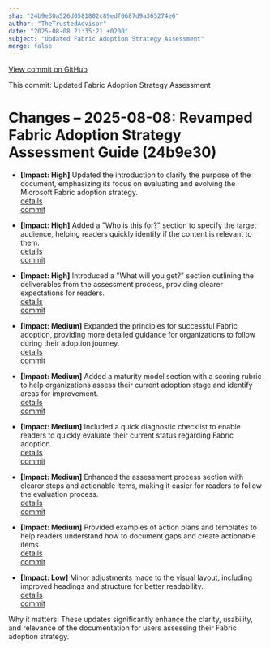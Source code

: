 ```yaml
---
sha: "24b9e30a526d0581802c89edf0687d9a365274e6"
author: "TheTrustedAdvisor"
date: "2025-08-08 21:35:21 +0200"
subject: "Updated Fabric Adoption Strategy Assessment"
merge: false
---
```


[View commit on GitHub](https://github.com/TheTrustedAdvisor/FabricAdoptionFramework/commit/24b9e30a526d0581802c89edf0687d9a365274e6)

This commit: Updated Fabric Adoption Strategy Assessment

# Changes – 2025-08-08: Revamped Fabric Adoption Strategy Assessment Guide (24b9e30)

- **[Impact: High]** Updated the introduction to clarify the purpose of the document, emphasizing its focus on evaluating and evolving the Microsoft Fabric adoption strategy.  
   [details](/docs/about/changes/2025-08-08-updated-fabric-adoption-strategy-assessment)  
   [commit](https://github.com/TheTrustedAdvisor/FabricAdoptionFramework/commit/24b9e30a526d0581802c89edf0687d9a365274e6)

- **[Impact: High]** Added a "Who is this for?" section to specify the target audience, helping readers quickly identify if the content is relevant to them.  
   [details](/docs/about/changes/2025-08-08-updated-fabric-adoption-strategy-assessment)  
   [commit](https://github.com/TheTrustedAdvisor/FabricAdoptionFramework/commit/24b9e30a526d0581802c89edf0687d9a365274e6)

- **[Impact: High]** Introduced a "What will you get?" section outlining the deliverables from the assessment process, providing clearer expectations for readers.  
   [details](/docs/about/changes/2025-08-08-updated-fabric-adoption-strategy-assessment)  
   [commit](https://github.com/TheTrustedAdvisor/FabricAdoptionFramework/commit/24b9e30a526d0581802c89edf0687d9a365274e6)

- **[Impact: Medium]** Expanded the principles for successful Fabric adoption, providing more detailed guidance for organizations to follow during their adoption journey.  
   [details](/docs/about/changes/2025-08-08-updated-fabric-adoption-strategy-assessment)  
   [commit](https://github.com/TheTrustedAdvisor/FabricAdoptionFramework/commit/24b9e30a526d0581802c89edf0687d9a365274e6)

- **[Impact: Medium]** Added a maturity model section with a scoring rubric to help organizations assess their current adoption stage and identify areas for improvement.  
   [details](/docs/about/changes/2025-08-08-updated-fabric-adoption-strategy-assessment)  
   [commit](https://github.com/TheTrustedAdvisor/FabricAdoptionFramework/commit/24b9e30a526d0581802c89edf0687d9a365274e6)

- **[Impact: Medium]** Included a quick diagnostic checklist to enable readers to quickly evaluate their current status regarding Fabric adoption.  
   [details](/docs/about/changes/2025-08-08-updated-fabric-adoption-strategy-assessment)  
   [commit](https://github.com/TheTrustedAdvisor/FabricAdoptionFramework/commit/24b9e30a526d0581802c89edf0687d9a365274e6)

- **[Impact: Medium]** Enhanced the assessment process section with clearer steps and actionable items, making it easier for readers to follow the evaluation process.  
   [details](/docs/about/changes/2025-08-08-updated-fabric-adoption-strategy-assessment)  
   [commit](https://github.com/TheTrustedAdvisor/FabricAdoptionFramework/commit/24b9e30a526d0581802c89edf0687d9a365274e6)

- **[Impact: Medium]** Provided examples of action plans and templates to help readers understand how to document gaps and create actionable items.  
   [details](/docs/about/changes/2025-08-08-updated-fabric-adoption-strategy-assessment)  
   [commit](https://github.com/TheTrustedAdvisor/FabricAdoptionFramework/commit/24b9e30a526d0581802c89edf0687d9a365274e6)

- **[Impact: Low]** Minor adjustments made to the visual layout, including improved headings and structure for better readability.  
   [details](/docs/about/changes/2025-08-08-updated-fabric-adoption-strategy-assessment)  
   [commit](https://github.com/TheTrustedAdvisor/FabricAdoptionFramework/commit/24b9e30a526d0581802c89edf0687d9a365274e6)

Why it matters: These updates significantly enhance the clarity, usability, and relevance of the documentation for users assessing their Fabric adoption strategy.
